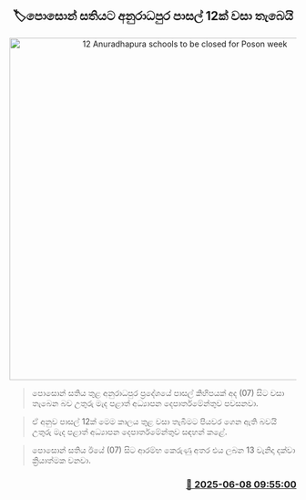<p align='center'><b><h2 align='center' title='12 Anuradhapura schools to be closed for Poson week'>🏷පොසොන් සතියට අනුරාධපුර පාසල් 12ක් වසා තැබෙයි</h2></b></p>
<p align='center'><img src='https://helakuru.sgp1.cdn.digitaloceanspaces.com/esana/images/lib/school-students[1].jpg' width='600' alt='12 Anuradhapura schools to be closed for Poson week'></p>

> පොසොන් සතිය තුළ අනුරාධපුර ප්‍රදේශයේ පාසල් කිහිපයක් අද (07) සිට වසා තැබෙන බව උතුරු මැද පළාත් අධ්‍යාපන දෙපාර්තමේන්තුව පවසනවා.

> ඒ අනුව පාසල් 12ක් මෙම කාලය තුළ වසා තැබීමට පියවර ගෙන ඇති බවයි උතුරු මැද පළාත් අධ්‍යාපන දෙපාර්තමේන්තුව සඳහන් කළේ.

> පොසොන් සතිය ඊයේ (07) සිට ආරම්භ කෙරුණු අතර එය ලබන 13 වැනිදා දක්වා ක්‍රියාත්මක වනවා.



<h3 align='right'><a href='https://www.helakuru.lk/esana/p/110814/'>📅 2025-06-08 09:55:00</a></h3>
